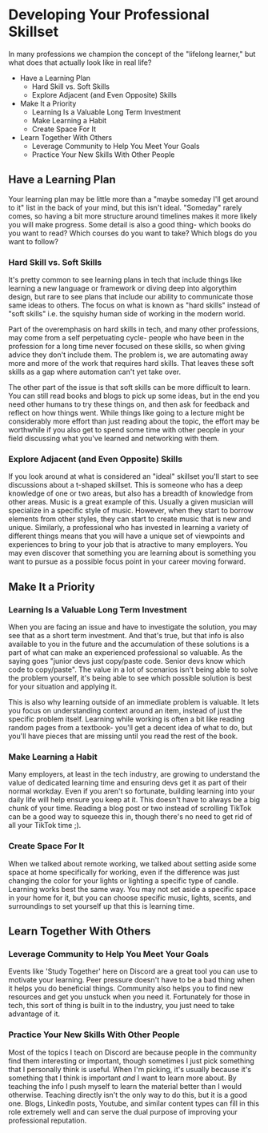 # Developing Your Professional Skillset

In many professions we champion the concept of the "lifelong learner," but what does that actually look like in real life?

- Have a Learning Plan
  - Hard Skill vs. Soft Skills
  - Explore Adjacent (and Even Opposite) Skills
- Make It a Priority
  - Learning Is a Valuable Long Term Investment
  - Make Learning a Habit
  - Create Space For It
- Learn Together With Others
  - Leverage Community to Help You Meet Your Goals
  - Practice Your New Skills With Other People

## Have a Learning Plan

Your learning plan may be little more than a "maybe someday I'll get around to it" list in the back of your mind, but this isn't ideal. "Someday" rarely comes, so having a bit more structure around timelines makes it more likely you will make progress. Some detail is also a good thing- which books do you want to read? Which courses do you want to take? Which blogs do you want to follow?

### Hard Skill vs. Soft Skills

It's pretty common to see learning plans in tech that include things like learning a new language or framework or diving deep into algorythim design, but rare to see plans that include our ability to communicate those same ideas to others. The focus on what is known as "hard skills" instead of "soft skills" i.e. the squishy human side of working in the modern world.

Part of the overemphasis on hard skills in tech, and many other professions, may come from a self perpetuating cycle- people who have been in the profession for a long time never focused on these skills, so when giving advice they don't include them. The problem is, we are automating away more and more of the work that requires hard skills. That leaves these soft skills as a gap where automation can't yet take over.

The other part of the issue is that soft skills can be more difficult to learn. You can still read books and blogs to pick up some ideas, but in the end you need other humans to try these things on, and then ask for feedback and reflect on how things went. While things like going to a lecture might be considerably more effort than just reading about the topic, the effort may be worthwhile if you also get to spend some time with other people in your field discussing what you've learned and networking with them.

### Explore Adjacent (and Even Opposite) Skills

If you look around at what is considered an "ideal" skillset you'll start to see discussions about a t-shaped skillset. This is someone who has a deep knowledge of one or two areas, but also has a breadth of knowledge from other areas. Music is a great example of this. Usually a given musician will specialize in a specific style of music. However, when they start to borrow elements from other styles, they can start to create music that is new and unique. Similarly, a professional who has invested in learning a variety of different things means that you will have a unique set of viewpoints and experiences to bring to your job that is atractive to many employers. You may even discover that something you are learning about is something you want to pursue as a possible focus point in your career moving forward.

## Make It a Priority

### Learning Is a Valuable Long Term Investment

When you are facing an issue and have to investigate the solution, you may see that as a short term investment. And that's true, but that info is also available to you in the future and the accumulation of these solutions is a part of what can make an experienced professional so valuable. As the saying goes "junior devs just copy/paste code. Senior devs know which code to copy/paste". The value in a lot of scenarios isn't being able to solve the problem yourself, it's being able to see which possible solution is best for your situation and applying it.

This is also why learning outside of an immediate problem is valuable. It lets you focus on understanding context around an item, instead of just the specific problem itself. Learning while working is often a bit like reading random pages from a textbook- you'll get a decent idea of what to do, but you'll have pieces that are missing until you read the rest of the book.

### Make Learning a Habit

Many employers, at least in the tech industry, are growing to understand the value of dedicated learning time and ensuring devs get it as part of their normal workday. Even if you aren't so fortunate, building learning into your daily life will help ensure you keep at it. This doesn't have to always be a big chunk of your time. Reading a blog post or two instead of scrolling TikTok can be a good way to squeeze this in, though there's no need to get rid of all your TikTok time ;).

### Create Space For It

When we talked about remote working, we talked about setting aside some space at home specifically for working, even if the difference was just changing the color for your lights or lighting a specific type of candle. Learning works best the same way. You may not set aside a specific space in your home for it, but you can choose specific music, lights, scents, and surroundings to set yourself up that this is learning time.

## Learn Together With Others

### Leverage Community to Help You Meet Your Goals

Events like 'Study Together' here on Discord are a great tool you can use to motivate your learning. Peer pressure doesn't have to be a bad thing when it helps you do beneficial things. Community also helps you to find new resources and get you unstuck when you need it. Fortunately for those in tech, this sort of thing is built in to the industry, you just need to take advantage of it.

### Practice Your New Skills With Other People

Most of the topics I teach on Discord are because people in the community find them interesting or important, though sometimes I just pick something that I personally think is useful. When I'm picking, it's usually because it's something that I think is important *and* I want to learn more about. By teaching the info I push myself to learn the material better than I would otherwise. Teaching directly isn't the only way to do this, but it is a good one. Blogs, LinkedIn posts, Youtube, and similar content types can fill in this role extremely well and can serve the dual purpose of improving your professional reputation.
